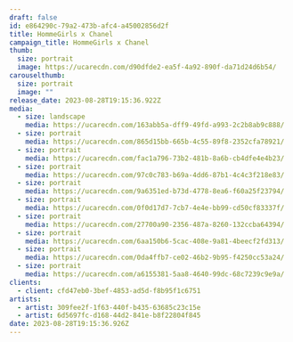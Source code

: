 ```yaml
---
draft: false
id: e864290c-79a2-473b-afc4-a45002856d2f
title: HommeGirls x Chanel
campaign_title: H﻿ommeGirls x Chanel
thumb:
  size: portrait
  image: https://ucarecdn.com/d90dfde2-ea5f-4a92-890f-da71d24d6b54/
carouselthumb:
  size: portrait
  image: ""
release_date: 2023-08-28T19:15:36.922Z
media:
  - size: landscape
    media: https://ucarecdn.com/163abb5a-dff9-49fd-a993-2c2b8ab9c888/
  - size: portrait
    media: https://ucarecdn.com/865d15bb-665b-4c55-89f8-2352cfa78921/
  - size: portrait
    media: https://ucarecdn.com/fac1a796-73b2-481b-8a6b-cb4dfe4e4b23/
  - size: portrait
    media: https://ucarecdn.com/97c0c783-b69a-4dd6-87b1-4c4c3f218e83/
  - size: portrait
    media: https://ucarecdn.com/9a6351ed-b73d-4778-8ea6-f60a25f23794/
  - size: portrait
    media: https://ucarecdn.com/0f0d17d7-7cb7-4e4e-bb99-cd50cf83337f/
  - size: portrait
    media: https://ucarecdn.com/27700a90-2356-487a-8260-132ccba64394/
  - size: portrait
    media: https://ucarecdn.com/6aa150b6-5cac-408e-9a81-4beecf2fd313/
  - size: portrait
    media: https://ucarecdn.com/0da4ffb7-ce02-46b2-9b95-f4250cc53a24/
  - size: portrait
    media: https://ucarecdn.com/a6155381-5aa8-4640-99dc-68c7239c9e9a/
clients:
  - client: cfd47eb0-3bef-4853-ad5d-f8b95f1c6751
artists:
  - artist: 309fee2f-1f63-440f-b435-63685c23c15e
  - artist: 6d5697fc-d168-44d2-841e-b8f22804f845
date: 2023-08-28T19:15:36.926Z
---
```

